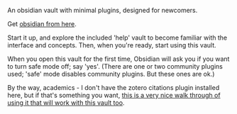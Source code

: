 An obsidian vault with minimal plugins, designed for newcomers. 

Get [obsidian from here](https://obsidian.md/).

Start it up, and explore the included 'help' vault to become familiar with the interface and concepts. Then, when you're ready, start using this vault.

When you open this vault for the first time, Obsidian will ask you if you want to turn safe mode off; say 'yes'. (There are one or two community plugins used; 'safe' mode disables community plugins. But these ones are ok.)

By the way, academics - I don't have the zotero citations plugin installed here, but if that's something you want, [this is a very nice walk through of using it that will work with this vault too](https://www.marianamontes.me/post/obsidian-and-zotero/).
